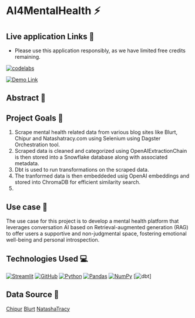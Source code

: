 # AI4MentalHealth :zap: 

## Live application Links :octopus:

- Please use this application responsibly, as we have limited free credits remaining.

[![codelabs](https://img.shields.io/badge/codelabs-4285F4?style=for-the-badge&logo=codelabs&logoColor=white)](https://codelabs-preview.appspot.com/?file_id=1blarGD_LQ5o5aGcJWiKKbhDBissQSL9qfs28dx5HyFk#11)

[![Demo Link](https://img.shields.io/badge/Demo_Link-808080?style=for-the-badge&logo=YouTube&logoColor=white)](https://youtu.be/DnmAYNL0kcI)

## Abstract :memo: 

## Project Goals :dart:

1. Scrape mental health related data from various blog sites like Blurt, Chipur and Natashatracy.com using Selenium using Dagster Orchestration tool. 
2. Scraped data is cleaned and categorized using OpenAIExtractionChain is then stored into a Snowflake database along with associated metadata.
3. Dbt is used to run transformations on the scraped data.
4. The tranformed data is then embeddeded usig OpenAI embeddings and stored into ChromaDB for efficient similarity search. 
5. 

## Use case :bookmark_tabs:

The use case for this project is to develop a mental health platform that leverages conversation AI based on Retrieval-augmented generation (RAG) to offer users a supportive and non-judgmental space, fostering emotional well-being and personal introspection.


## Technologies Used :computer:

[![Streamlit](https://img.shields.io/badge/Streamlit-FF4B4B?style=for-the-badge&logo=Streamlit&logoColor=white)](https://streamlit.io/)
[![GitHub](https://img.shields.io/badge/GitHub-100000?style=for-the-badge&logo=github&logoColor=white)](https://github.com/)
[![Python](https://img.shields.io/badge/Python-FFD43B?style=for-the-badge&logo=python&logoColor=blue)](https://www.python.org/)
[![Pandas](https://img.shields.io/badge/Pandas-2C2D72?style=for-the-badge&logo=pandas&logoColor=white)](https://pandas.pydata.org/)
[![NumPy](https://img.shields.io/badge/Numpy-777BB4?style=for-the-badge&logo=numpy&logoColor=white)](https://numpy.org/)
[![dbt](https://img.shields.io/badge/dbt-FF694B?style=for-the-badge&logo=dbt&logoColor=white)]

## Data Source :flashlight:
[Chipur](https://chipur.com)
[Blurt](https://blurt.blog)
[NatashaTracy](https://natashatracy.com)


